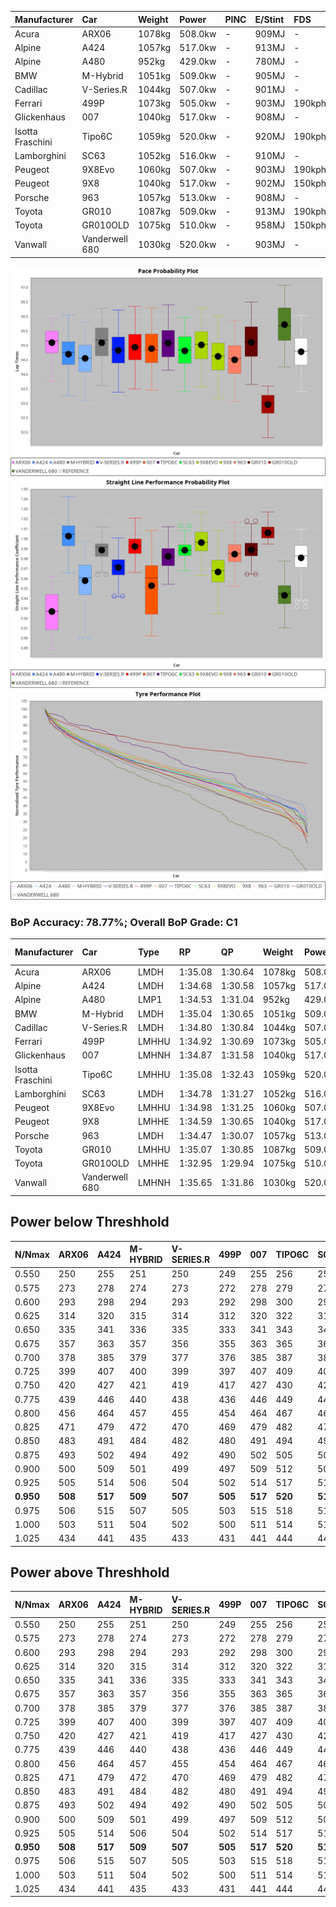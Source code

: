 | Manufacturer     | Car            | Weight | Power   | PINC    | E/Stint | FDS     |
|:-|:-|:-|:-|:-|:-|:-|
| Acura            | ARX06          | 1078kg | 508.0kw |    -    | 909MJ   |    -    |
| Alpine           | A424           | 1057kg | 517.0kw |    -    | 913MJ   |    -    |
| Alpine           | A480           | 952kg  | 429.0kw |    -    | 780MJ   |    -    |
| BMW              | M-Hybrid       | 1051kg | 509.0kw |    -    | 905MJ   |    -    |
| Cadillac         | V-Series.R     | 1044kg | 507.0kw |    -    | 901MJ   |    -    |
| Ferrari          | 499P           | 1073kg | 505.0kw |    -    | 903MJ   | 190kph  |
| Glickenhaus      | 007            | 1040kg | 517.0kw |    -    | 908MJ   |    -    |
| Isotta Fraschini | Tipo6C         | 1059kg | 520.0kw |    -    | 920MJ   | 190kph  |
| Lamborghini      | SC63           | 1052kg | 516.0kw |    -    | 910MJ   |    -    |
| Peugeot          | 9X8Evo         | 1060kg | 507.0kw |    -    | 903MJ   | 190kph  |
| Peugeot          | 9X8            | 1040kg | 517.0kw |    -    | 902MJ   | 150kph  |
| Porsche          | 963            | 1057kg | 513.0kw |    -    | 908MJ   |    -    |
| Toyota           | GR010          | 1087kg | 509.0kw |    -    | 913MJ   | 190kph  |
| Toyota           | GR010OLD       | 1075kg | 510.0kw |    -    | 958MJ   | 150kph  |
| Vanwall          | Vanderwell 680 | 1030kg | 520.0kw |    -    | 903MJ   |    -    |

![PACECHART](./IMG/ACOMETHOD.png)
![STRAIGHTLINEPERFORMANCECHART](./IMG/ACOMETHOD_sp.png)
![TYREPERFORMANCECHART](./IMG/ACOMETHOD_tw.png)

### BoP Accuracy: 78.77%; Overall BoP Grade: C1
| Manufacturer     | Car            | Type  | RP      | QP      | Weight | Power¹  | Threshhold | PINC    | Power²   | E/Stint | AVG Vmax  | FDS     | RDLC | L/Stint | BOP-Grade | Model Accuracy | Model Points | Match%  | SimDiff |
|:-|:-|:-|:-|:-|:-|:-|:-|:-|:-|:-|:-|:-|:-|:-|:-|:-|:-|:-|:-|
| Acura            | ARX06          | LMDH  | 1:35.08 | 1:30.64 | 1078kg | 508.0kw | 210.0kph   |    -    | 508.00kw |  909MJ  | 298.41kph |    -    | 1.00 | 37      | +C2       | 100.00%        | 996          | 74.86%  | #       |
| Alpine           | A424           | LMDH  | 1:34.68 | 1:30.58 | 1057kg | 517.0kw | 210.0kph   |    -    | 517.00kw |  913MJ  | 312.49kph |    -    | 1.00 | 37      | ~A1       | 99.61%         | 762          | 97.53%  | #       |
| Alpine           | A480           | LMP1  | 1:34.53 | 1:31.04 |  952kg | 429.0kw | 210.0kph   |    -    | 429.00kw |  780MJ  | 302.09kph |    -    | 0.97 | 34      | -B1       | 100.00%        | 1173         | 85.92%  | #       |
| BMW              | M-Hybrid       | LMDH  | 1:35.04 | 1:30.65 | 1051kg | 509.0kw | 210.0kph   |    -    | 509.00kw |  905MJ  | 309.56kph |    -    | 1.01 | 37      | +B1       | 100.00%        | 1826         | 88.58%  | #       |
| Cadillac         | V-Series.R     | LMDH  | 1:34.80 | 1:30.84 | 1044kg | 507.0kw | 210.0kph   |    -    | 507.00kw |  901MJ  | 307.04kph |    -    | 1.02 | 37      | ~A1       | 99.00%         | 3184         | 99.33%  | #       |
| Ferrari          | 499P           | LMHHU | 1:34.92 | 1:30.69 | 1073kg | 505.0kw | 210.0kph   |    -    | 505.00kw |  903MJ  | 308.63kph | 190kph  | 1.02 | 37      | ~A1       | 98.07%         | 3550         | 97.16%  | #       |
| Glickenhaus      | 007            | LMHNH | 1:34.87 | 1:31.58 | 1040kg | 517.0kw | 210.0kph   |    -    | 517.00kw |  908MJ  | 305.51kph |    -    | 0.95 | 37      | +A2       | 94.48%         | 2311         | 92.78%  | #       |
| Isotta Fraschini | Tipo6C         | LMHHU | 1:35.08 | 1:32.43 | 1059kg | 520.0kw | 210.0kph   |    -    | 520.00kw |  920MJ  | 309.58kph | 190kph  | 1.04 | 37      | +Ω1       | 96.81%         | 91           | 47.31%  | #       |
| Lamborghini      | SC63           | LMDH  | 1:34.78 | 1:31.27 | 1052kg | 516.0kw | 210.0kph   |    -    | 516.00kw |  910MJ  | 310.05kph |    -    | 1.03 | 37      | ~A1       | 100.00%        | 529          | 98.29%  | #       |
| Peugeot          | 9X8Evo         | LMHHU | 1:34.98 | 1:31.25 | 1060kg | 507.0kw | 210.0kph   |    -    | 507.00kw |  903MJ  | 310.22kph | 190kph  | 1.00 | 37      | +B2       | 99.21%         | 377          | 82.42%  | ±0.26s  |
| Peugeot          | 9X8            | LMHHE | 1:34.59 | 1:30.65 | 1040kg | 517.0kw | 210.0kph   |    -    | 517.00kw |  902MJ  | 307.62kph | 150kph  | 1.02 | 37      | -A2       | 99.52%         | 4561         | 93.95%  | #       |
| Porsche          | 963            | LMDH  | 1:34.47 | 1:30.07 | 1057kg | 513.0kw | 210.0kph   |    -    | 513.00kw |  908MJ  | 309.21kph |    -    | 1.01 | 37      | -B1       | 99.96%         | 10176        | 86.21%  | #       |
| Toyota           | GR010          | LMHHU | 1:35.07 | 1:30.85 | 1087kg | 509.0kw | 210.0kph   |    -    | 509.00kw |  913MJ  | 307.60kph | 190kph  | 1.00 | 37      | ~A1       | 99.95%         | 5509         | 97.37%  | #       |
| Toyota           | GR010OLD       | LMHHE | 1:32.95 | 1:29.94 | 1075kg | 510.0kw | 210.0kph   |    -    | 510.00kw |  958MJ  | 311.34kph | 150kph  | 1.01 | 37      | -Ω2       | 100.00%        | 351          | -25.38% | #       |
| Vanwall          | Vanderwell 680 | LMHNH | 1:35.65 | 1:31.86 | 1030kg | 520.0kw | 210.0kph   |    -    | 520.00kw |  903MJ  | 304.81kph |    -    | 1.01 | 37      | +D1       | 99.23%         | 387          | 65.25%  | #       |

## Power below Threshhold
| N/Nmax    | ARX06   | A424    | M-HYBRID | V-SERIES.R | 499P    | 007     | TIPO6C  | SC63    | 9X8EVO  | 9X8     | 963     | GR010   | GR010OLD | VANDERWELL 680 | ​     | RPM      | A480    |
|:-|:-|:-|:-|:-|:-|:-|:-|:-|:-|:-|:-|:-|:-|:-|:-|:-|:-|
|  0.550    |  250    |  255    |  251     |  250       |  249    |  255    |  256    |  254    |  250    |  255    |  253    |  251    |  251     |  256           |  ​    |   --     |   -     |
|  0.575    |  273    |  278    |  274     |  273       |  272    |  278    |  279    |  277    |  273    |  278    |  276    |  274    |  274     |  279           |  ​    |   --     |   -     |
|  0.600    |  293    |  298    |  294     |  293       |  292    |  298    |  300    |  298    |  293    |  298    |  296    |  294    |  295     |  300           |  ​    |   --     |   -     |
|  0.625    |  314    |  320    |  315     |  314       |  312    |  320    |  322    |  319    |  314    |  320    |  317    |  315    |  316     |  322           |  ​    |   --     |   -     |
|  0.650    |  335    |  341    |  336     |  335       |  333    |  341    |  343    |  340    |  335    |  341    |  338    |  336    |  337     |  343           |  ​    |   --     |   -     |
|  0.675    |  357    |  363    |  357     |  356       |  355    |  363    |  365    |  362    |  356    |  363    |  360    |  357    |  358     |  365           |  ​    |   --     |   -     |
|  0.700    |  378    |  385    |  379     |  377       |  376    |  385    |  387    |  384    |  377    |  385    |  382    |  379    |  380     |  387           |  ​    |   --     |   -     |
|  0.725    |  399    |  407    |  400     |  399       |  397    |  407    |  409    |  406    |  399    |  407    |  403    |  400    |  401     |  409           |  ​    |   --     |   -     |
|  0.750    |  420    |  427    |  421     |  419       |  417    |  427    |  430    |  427    |  419    |  427    |  424    |  421    |  422     |  430           |  ​    |   --     |   -     |
|  0.775    |  439    |  446    |  440     |  438       |  436    |  446    |  449    |  446    |  438    |  446    |  443    |  440    |  441     |  449           |  ​    |  5000    |  252    |
|  0.800    |  456    |  464    |  457     |  455       |  454    |  464    |  467    |  463    |  455    |  464    |  461    |  457    |  458     |  467           |  ​    |  5500    |  297    |
|  0.825    |  471    |  479    |  472     |  470       |  469    |  479    |  482    |  478    |  470    |  479    |  476    |  472    |  473     |  482           |  ​    |  6000    |  332    |
|  0.850    |  483    |  491    |  484     |  482       |  480    |  491    |  494    |  490    |  482    |  491    |  487    |  484    |  485     |  494           |  ​    |  6500    |  375    |
|  0.875    |  493    |  502    |  494     |  492       |  490    |  502    |  505    |  501    |  492    |  502    |  498    |  494    |  495     |  505           |  ​    |  7000    |  419    |
|  0.900    |  500    |  509    |  501     |  499       |  497    |  509    |  512    |  508    |  499    |  509    |  505    |  501    |  502     |  512           |  ​    |  7500    |  430    |
|  0.925    |  505    |  514    |  506     |  504       |  502    |  514    |  517    |  513    |  504    |  514    |  510    |  506    |  507     |  517           |  ​    |  8000    |  426    |
| **0.950** | **508** | **517** | **509**  | **507**    | **505** | **517** | **520** | **516** | **507** | **517** | **513** | **509** | **510**  | **520**        | **​** | **8500** | **429** |
|  0.975    |  506    |  515    |  507     |  505       |  503    |  515    |  518    |  514    |  505    |  515    |  511    |  507    |  508     |  518           |  ​    |  9000    |  214    |
|  1.000    |  503    |  511    |  504     |  502       |  500    |  511    |  514    |  510    |  502    |  511    |  507    |  504    |  505     |  514           |  ​    |   --     |   -     |
|  1.025    |  434    |  441    |  435     |  433       |  431    |  441    |  444    |  441    |  433    |  441    |  438    |  435    |  436     |  444           |  ​    |   --     |   -     |

## Power above Threshhold
| N/Nmax    | ARX06   | A424    | M-HYBRID | V-SERIES.R | 499P    | 007     | TIPO6C  | SC63    | 9X8EVO  | 9X8     | 963     | GR010   | GR010OLD | VANDERWELL 680 | ​     | RPM      | A480    |
|:-|:-|:-|:-|:-|:-|:-|:-|:-|:-|:-|:-|:-|:-|:-|:-|:-|:-|
|  0.550    |  250    |  255    |  251     |  250       |  249    |  255    |  256    |  254    |  250    |  255    |  253    |  251    |  251     |  256           |  ​    |   --     |   -     |
|  0.575    |  273    |  278    |  274     |  273       |  272    |  278    |  279    |  277    |  273    |  278    |  276    |  274    |  274     |  279           |  ​    |   --     |   -     |
|  0.600    |  293    |  298    |  294     |  293       |  292    |  298    |  300    |  298    |  293    |  298    |  296    |  294    |  295     |  300           |  ​    |   --     |   -     |
|  0.625    |  314    |  320    |  315     |  314       |  312    |  320    |  322    |  319    |  314    |  320    |  317    |  315    |  316     |  322           |  ​    |   --     |   -     |
|  0.650    |  335    |  341    |  336     |  335       |  333    |  341    |  343    |  340    |  335    |  341    |  338    |  336    |  337     |  343           |  ​    |   --     |   -     |
|  0.675    |  357    |  363    |  357     |  356       |  355    |  363    |  365    |  362    |  356    |  363    |  360    |  357    |  358     |  365           |  ​    |   --     |   -     |
|  0.700    |  378    |  385    |  379     |  377       |  376    |  385    |  387    |  384    |  377    |  385    |  382    |  379    |  380     |  387           |  ​    |   --     |   -     |
|  0.725    |  399    |  407    |  400     |  399       |  397    |  407    |  409    |  406    |  399    |  407    |  403    |  400    |  401     |  409           |  ​    |   --     |   -     |
|  0.750    |  420    |  427    |  421     |  419       |  417    |  427    |  430    |  427    |  419    |  427    |  424    |  421    |  422     |  430           |  ​    |   --     |   -     |
|  0.775    |  439    |  446    |  440     |  438       |  436    |  446    |  449    |  446    |  438    |  446    |  443    |  440    |  441     |  449           |  ​    |  5000    |  252    |
|  0.800    |  456    |  464    |  457     |  455       |  454    |  464    |  467    |  463    |  455    |  464    |  461    |  457    |  458     |  467           |  ​    |  5500    |  297    |
|  0.825    |  471    |  479    |  472     |  470       |  469    |  479    |  482    |  478    |  470    |  479    |  476    |  472    |  473     |  482           |  ​    |  6000    |  332    |
|  0.850    |  483    |  491    |  484     |  482       |  480    |  491    |  494    |  490    |  482    |  491    |  487    |  484    |  485     |  494           |  ​    |  6500    |  375    |
|  0.875    |  493    |  502    |  494     |  492       |  490    |  502    |  505    |  501    |  492    |  502    |  498    |  494    |  495     |  505           |  ​    |  7000    |  419    |
|  0.900    |  500    |  509    |  501     |  499       |  497    |  509    |  512    |  508    |  499    |  509    |  505    |  501    |  502     |  512           |  ​    |  7500    |  430    |
|  0.925    |  505    |  514    |  506     |  504       |  502    |  514    |  517    |  513    |  504    |  514    |  510    |  506    |  507     |  517           |  ​    |  8000    |  426    |
| **0.950** | **508** | **517** | **509**  | **507**    | **505** | **517** | **520** | **516** | **507** | **517** | **513** | **509** | **510**  | **520**        | **​** | **8500** | **429** |
|  0.975    |  506    |  515    |  507     |  505       |  503    |  515    |  518    |  514    |  505    |  515    |  511    |  507    |  508     |  518           |  ​    |  9000    |  214    |
|  1.000    |  503    |  511    |  504     |  502       |  500    |  511    |  514    |  510    |  502    |  511    |  507    |  504    |  505     |  514           |  ​    |   --     |   -     |
|  1.025    |  434    |  441    |  435     |  433       |  431    |  441    |  444    |  441    |  433    |  441    |  438    |  435    |  436     |  444           |  ​    |   --     |   -     |
